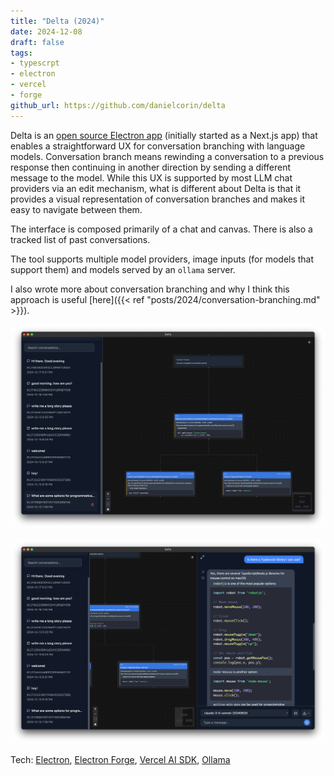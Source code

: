 ```yaml
---
title: "Delta (2024)"
date: 2024-12-08
draft: false
tags:
- typescrpt
- electron
- vercel
- forge
github_url: https://github.com/danielcorin/delta
---
```


Delta is an [open source Electron app](https://github.com/danielcorin/delta) (initially started as a Next.js app) that enables a straightforward UX for conversation branching with language models.
Conversation branch means rewinding a conversation to a previous response then continuing in another direction by sending a different message to the model.
While this UX is supported by most LLM chat providers via an edit mechanism, what is different about Delta is that it provides a visual representation of conversation branches and makes it easy to navigate between them.

The interface is composed primarily of a chat and canvas.
There is also a tracked list of past conversations.

The tool supports multiple model providers, image inputs (for models that support them) and models served by an `ollama` server.

I also wrote more about conversation branching and why I think this approach is useful [here]({{< ref "posts/2024/conversation-branching.md" >}}).

![Screenshot of Delta app showing the canvas view with multiple conversation branches and nodes](images/delta-canvas.png)

![Screenshot of Delta app showing the chat interface with model responses and user inputs](images/delta-chat.png)

Tech: [Electron](https://www.electronjs.org/), [Electron Forge](https://www.electronforge.io/), [Vercel AI SDK](https://sdk.vercel.ai/docs/getting-started/nodejs), [Ollama](https://ollama.com/)
